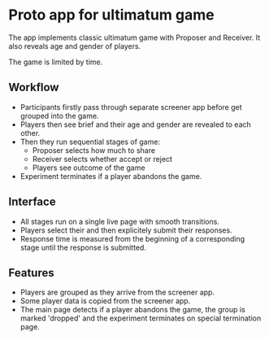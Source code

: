 # Proto app for ultimatum game

The app implements classic ultimatum game with Proposer and Receiver.
It also reveals age and gender of players.

The game is limited by time.


## Workflow

- Participants firstly pass through separate screener app before get grouped into the game.
- Players then see brief and their age and gender are revealed to each other.
- Then they run sequential stages of game:
  - Proposer selects how much to share
  - Receiver selects whether accept or reject
  - Players see outcome of the game
- Experiment terminates if a player abandons the game.

## Interface

- All stages run on a single live page with smooth transitions.
- Players select their and then explicitely submit their responses.
- Response time is measured from the beginning of a corresponding stage until the response is submitted.

## Features

- Players are grouped as they arrive from the screener app.
- Some player data is copied from the screener app.
- The main page detects if a player abandons the game, the group is marked 'dropped' and the experiment terminates on special termination page.
